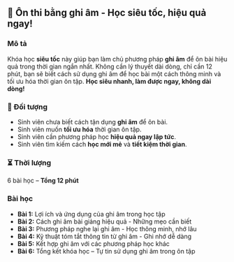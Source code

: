 ## 📌 Ôn thi bằng ghi âm - Học siêu tốc, hiệu quả ngay!

### Mô tả
Khóa học **siêu tốc** này giúp bạn làm chủ phương pháp **ghi âm** để ôn bài hiệu quả trong thời gian ngắn nhất. Không cần lý thuyết dài dòng, chỉ cần 12 phút, bạn sẽ biết cách sử dụng ghi âm để học bài một cách thông minh và tối ưu hóa thời gian ôn tập. **Học siêu nhanh, làm được ngay, không dài dòng!**

### 🎯 Đối tượng
- Sinh viên chưa biết cách tận dụng **ghi âm** để ôn bài.
- Sinh viên muốn **tối ưu hóa** thời gian ôn tập.
- Sinh viên cần phương pháp học **hiệu quả ngay lập tức**.
- Sinh viên tìm kiếm cách **học mới mẻ** và **tiết kiệm thời gian**.

### ⏳ Thời lượng
6 bài học – **Tổng 12 phút**

### Bài học
- **Bài 1:** Lợi ích và ứng dụng của ghi âm trong học tập
- **Bài 2:** Cách ghi âm bài giảng hiệu quả - Những mẹo cần biết
- **Bài 3:** Phương pháp nghe lại ghi âm - Học thông minh, nhớ lâu
- **Bài 4:** Kỹ thuật tóm tắt thông tin từ ghi âm - Ghi nhớ dễ dàng
- **Bài 5:** Kết hợp ghi âm với các phương pháp học khác
- **Bài 6:** Tổng kết khóa học – Tự tin sử dụng ghi âm trong ôn tập